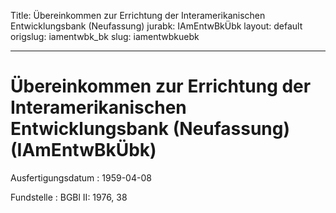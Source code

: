 Title: Übereinkommen zur Errichtung der Interamerikanischen Entwicklungsbank (Neufassung)
jurabk: IAmEntwBkÜbk
layout: default
origslug: iamentwbk_bk
slug: iamentwbkuebk

---

# Übereinkommen zur Errichtung der Interamerikanischen Entwicklungsbank (Neufassung) (IAmEntwBkÜbk)

Ausfertigungsdatum
:   1959-04-08

Fundstelle
:   BGBl II: 1976, 38

